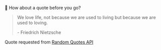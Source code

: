 📣 How about a quote before you go?

> We love life, not because we are used to living but because we are used to loving.
>
> <p>- Friedrich Nietzsche</p>

Quote requested from [Random Quotes API](https://github.com/lukePeavey/quotable)
